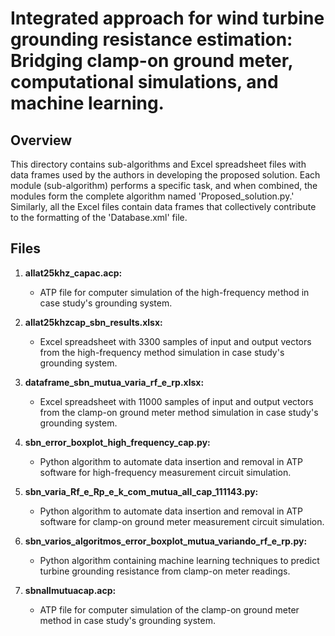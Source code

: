 # Integrated approach for wind turbine grounding resistance estimation: Bridging clamp-on ground meter, computational simulations, and machine learning.

## Overview
This directory contains sub-algorithms and Excel spreadsheet files with data frames used by the authors in developing the proposed solution. Each module (sub-algorithm) performs a specific task, and when combined, the modules form the complete algorithm named 'Proposed_solution.py.' Similarly, all the Excel files contain data frames that collectively contribute to the formatting of the 'Database.xml' file.

## Files

1. **allat25khz_capac.acp:**
   - ATP file for computer simulation of the high-frequency method in case study's grounding system.

2. **allat25khzcap_sbn_results.xlsx:**
   - Excel spreadsheet with 3300 samples of input and output vectors from the high-frequency method simulation in case study's grounding system.

3. **dataframe_sbn_mutua_varia_rf_e_rp.xlsx:**
   - Excel spreadsheet with 11000 samples of input and output vectors from the clamp-on ground meter method simulation in case study's grounding system.

4. **sbn_error_boxplot_high_frequency_cap.py:**
   - Python algorithm to automate data insertion and removal in ATP software for high-frequency measurement circuit simulation.

5. **sbn_varia_Rf_e_Rp_e_k_com_mutua_all_cap_111143.py:**
    - Python algorithm to automate data insertion and removal in ATP software for clamp-on ground meter measurement circuit simulation.

6. **sbn_varios_algoritmos_error_boxplot_mutua_variando_rf_e_rp.py:**
    - Python algorithm containing machine learning techniques to predict turbine grounding resistance from clamp-on meter readings.

7. **sbnallmutuacap.acp:**
    - ATP file for computer simulation of the clamp-on ground meter method in case study's grounding system.



